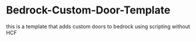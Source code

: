 # Bedrock-Custom-Door-Template
this is a template that adds custom doors to bedrock using scripting without HCF
